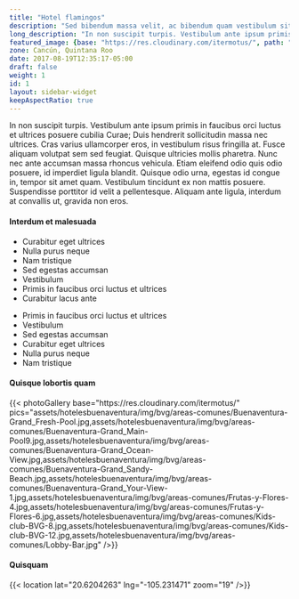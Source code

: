 ```yaml
---
title: "Hotel flamingos"
description: "Sed bibendum massa velit, ac bibendum quam vestibulum sit amet. In rhoncus libero et ex."
long_description: "In non suscipit turpis. Vestibulum ante ipsum primis in faucibus orci luctus et ultrices posuere cubilia Curae; Duis hendrerit sollicitudin massa nec ultrices. Cras varius ullamcorper eros, in vestibulum risus fringilla at. Fusce aliquam volutpat sem sed feugiat. Quisque ultricies mollis pharetra. Nunc nec ante accumsan massa rhoncus vehicula. Etiam eleifend odio quis odio posuere, id imperdiet ligula blandit. Quisque odio urna, egestas id congue in, tempor sit amet quam. Vestibulum tincidunt ex non mattis posuere. Suspendisse porttitor id velit a pellentesque. Aliquam ante ligula, interdum at convallis ut, gravida non eros."
featured_image: {base: "https://res.cloudinary.com/itermotus/", path: "assets/hotelesbuenaventura/img/bvg/areas-comunes/Buenaventura-Grand_Ocean-View.jpg"}
zone: Cancún, Quintana Roo
date: 2017-08-19T12:35:17-05:00
draft: false
weight: 1
id: 1
layout: sidebar-widget
keepAspectRatio: true
---
```

<section>
   <div class="mb-4">
      <p class="lead">In non suscipit turpis. Vestibulum ante ipsum primis in faucibus orci luctus et ultrices posuere cubilia Curae; Duis hendrerit sollicitudin massa nec ultrices. Cras varius ullamcorper eros, in vestibulum risus fringilla at. Fusce aliquam volutpat sem sed feugiat. Quisque ultricies mollis pharetra. Nunc nec ante accumsan massa rhoncus vehicula. Etiam eleifend odio quis odio posuere, id imperdiet ligula blandit. Quisque odio urna, egestas id congue in, tempor sit amet quam. Vestibulum tincidunt ex non mattis posuere. Suspendisse porttitor id velit a pellentesque. Aliquam ante ligula, interdum at convallis ut, gravida non eros.</p>
   </div>
</section>
<section>
   <div class="mb-4">
      <h4>Interdum et malesuada</h4>
      <div class="row">
         <div class="col-sm-6">
            <ul>
               <li>Curabitur eget ultrices</li>
               <li>Nulla purus neque</li>
               <li>Nam tristique</li>
               <li>Sed egestas accumsan</li>
               <li>Vestibulum</li>
               <li>Primis in faucibus orci luctus et ultrices</li>
               <li>Curabitur lacus ante</li>
            </ul>
         </div>
         <div class="col-sm-6">
            <ul>
               <li>Primis in faucibus orci luctus et ultrices</li>
               <li>Vestibulum</li>
               <li>Sed egestas accumsan</li>
               <li>Curabitur eget ultrices</li>
               <li>Nulla purus neque</li>
               <li>Nam tristique</li>
            </ul>
         </div>
      </div>
   </div>
</section>
<section>
   <div class="mb-4">
      <h4>Quisque lobortis quam</h4>
      {{< photoGallery 
      base="https://res.cloudinary.com/itermotus/" 
      pics="assets/hotelesbuenaventura/img/bvg/areas-comunes/Buenaventura-Grand_Fresh-Pool.jpg,assets/hotelesbuenaventura/img/bvg/areas-comunes/Buenaventura-Grand_Main-Pool9.jpg,assets/hotelesbuenaventura/img/bvg/areas-comunes/Buenaventura-Grand_Ocean-View.jpg,assets/hotelesbuenaventura/img/bvg/areas-comunes/Buenaventura-Grand_Sandy-Beach.jpg,assets/hotelesbuenaventura/img/bvg/areas-comunes/Buenaventura-Grand_Your-View-1.jpg,assets/hotelesbuenaventura/img/bvg/areas-comunes/Frutas-y-Flores-4.jpg,assets/hotelesbuenaventura/img/bvg/areas-comunes/Frutas-y-Flores-6.jpg,assets/hotelesbuenaventura/img/bvg/areas-comunes/Kids-club-BVG-8.jpg,assets/hotelesbuenaventura/img/bvg/areas-comunes/Kids-club-BVG-12.jpg,assets/hotelesbuenaventura/img/bvg/areas-comunes/Lobby-Bar.jpg"
      />}}
   </div>
</section>
<section>
   <div class="mb-4">
      <h4>Quisquam</h4>
      {{< location lat="20.6204263" lng="-105.231471" zoom="19" />}}
   </div>
</section>